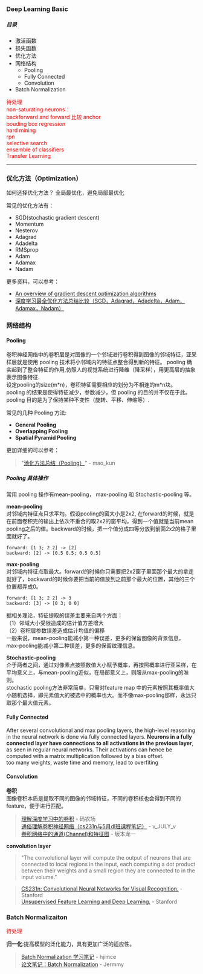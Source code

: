 ### Deep Learning Basic

##### 目录
- 激活函数
- 损失函数
- 优化方法
- 网络结构
    - Pooling
    - Fully Connected
    - Convolution
- Batch Normalization <font color=#FF0000>  

<font color=#FFOOOO>待处理</font>    
non-saturating neurons：  
backforward and forward 比较
anchor  
bouding box regression  
hard mining  
rpn  
selective search  
ensemble of classifiers  
Transfer Learning  

</font>

---

### 优化方法（Optimization）

如何选择优化方法？
全局最优化，避免局部最优化

常见的优化方法有：
- SGD(stochastic gradient descent)
- Momentum
- Nesterov
- Adagrad
- Adadelta
- RMSprop
- Adam
- Adamax
- Nadam

更多资料，可以参考：
- [An overview of gradient descent optimization algorithms](http://ruder.io/optimizing-gradient-descent/)
- [深度学习最全优化方法总结比较（SGD，Adagrad，Adadelta，Adam，Adamax，Nadam）](https://zhuanlan.zhihu.com/p/22252270)



### 网络结构
#### Pooling
卷积神经网络中的卷积层是对图像的一个邻域进行卷积得到图像的邻域特征，亚采样层就是使用 pooling 技术将小邻域内的特征点整合得到新的特征。 pooling 确实起到了整合特征的作用,仿照人的视觉系统进行降维（降采样），用更高层的抽象表示图像特征.      
设定pooling的size(m\*n)，卷积特征需要相应的划分为不相连的m\*n块。  
pooling 的结果是使得特征减少，参数减少，但 pooling 的目的并不仅在于此。pooling 目的是为了保持某种不变性（旋转、平移、伸缩等）.

常见的几种 Pooling 方法:
- **General Pooling**
- **Overlapping Pooling**
- **Spatial Pyramid Pooling**

更加详细的可以参考：
> "[池化方法总结（Pooling）](https://blog.csdn.net/mao_kun/article/details/50507376)" - mao_kun 

##### Pooling 具体操作
常用 pooling  操作有mean-pooling， max-pooling 和 Stochastic-pooling 等。  

**mean-pooling**  
对邻域内特征点只求平均。假设pooling的窗大小是2x2, 在forward的时候，就是在前面卷积完的输出上依次不重合的取2x2的窗平均，得到一个值就是当前mean pooling之后的值。backward的时候，把一个值分成四等分放到前面2x2的格子里面就好了。
```
forward: [1 3; 2 2] -> [2]
backward: [2] -> [0.5 0.5; 0.5 0.5]
```

**max-pooling**  
对邻域内特征点取最大。forward的时候你只需要把2x2窗子里面那个最大的拿走就好了，backward的时候你要把当前的值放到之前那个最大的位置，其他的三个位置都弄成0。
```
forward: [1 3; 2 2] -> 3
backward: [3] -> [0 3; 0 0]
```
据相关理论，特征提取的误差主要来自两个方面：   
（1）邻域大小受限造成的估计值方差增大  
（2）卷积层参数误差造成估计均值的偏移  
一般来说，mean-pooling能减小第一种误差，更多的保留图像的背景信息，max-pooling能减小第二种误差，更多的保留纹理信息。

**Stochastic-pooling**  
介于两者之间，通过对像素点按照数值大小赋予概率，再按照概率进行亚采样，在平均意义上，与mean-pooling近似，在局部意义上，则服从max-pooling的准则。  
stochastic pooling方法非常简单，只需对feature map   中的元素按照其概率值大小随机选择，即元素值大的被选中的概率也大。而不像max-pooling那样，永远只取那个最大值元素。


#### Fully Connected
After several convolutional and max pooling layers, the high-level reasoning in the neural network is done via fully connected layers. **Neurons in a fully connected layer have connections to all activations in the previous layer**, as seen in regular neural networks. Their activations can hence be computed with a matrix multiplication followed by a bias offset.  
too many weights, waste time and memory, lead to overfiting  


#### Convolution
**卷积**  
图像卷积本质是提取不同的图像的邻域特征，不同的卷积核也会得到不同的feature，便于进行匹配。


>[理解深度学习中的卷积](http://www.hankcs.com/ml/understanding-the-convolution-in-deep-learning.html) - 码农场  
>[通俗理解卷积神经网络（cs231n与5月dl班课程笔记）](https://blog.csdn.net/v_july_v/article/details/51812459) - v_JULY_v  
>[卷积网络中的通道(Channel)和特征图](https://www.jianshu.com/p/bf8749e15566) - 坂本龙一

**convolution layer**

> "The convolutional layer  will compute the output of neurons that are connected to local regions in the input, each computing a dot product between their weights and a small region they are connected to in the input volume."   


> [CS231n: Convolutional Neural Networks for Visual Recognition.](http://cs231n.github.io/)  - Stanford  
> [Unsupervised Feature Learning and Deep Learning.](http://ufldl.stanford.edu/tutorial/) - Stanford


### Batch Normalizaiton
<font color=#FF0000> 待处理 </font>  

**归一化**:提高模型的泛化能力，具有更加广泛的适应性。  

>[Batch Normalization 学习笔记](https://blog.csdn.net/hjimce/article/details/50866313) - hjimce  
>[论文笔记：Batch Normalization](http://jermmy.xyz/2017/09/02/2017-9-2-paper-notes-batch-normalization/) - Jermmy  



